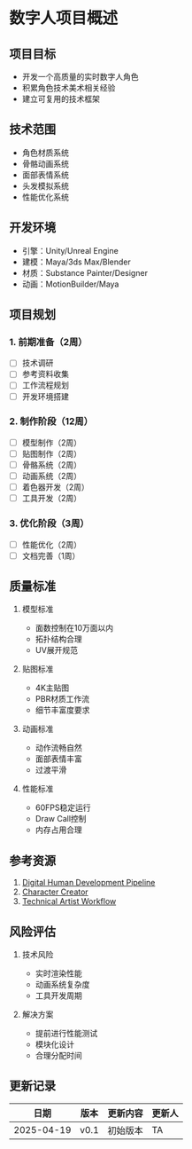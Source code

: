 # 数字人项目概述

## 项目目标
- 开发一个高质量的实时数字人角色
- 积累角色技术美术相关经验
- 建立可复用的技术框架

## 技术范围
- 角色材质系统
- 骨骼动画系统
- 面部表情系统
- 头发模拟系统
- 性能优化系统

## 开发环境
- 引擎：Unity/Unreal Engine
- 建模：Maya/3ds Max/Blender
- 材质：Substance Painter/Designer
- 动画：MotionBuilder/Maya

## 项目规划
### 1. 前期准备（2周）
- [ ] 技术调研
- [ ] 参考资料收集
- [ ] 工作流程规划
- [ ] 开发环境搭建

### 2. 制作阶段（12周）
- [ ] 模型制作（2周）
- [ ] 贴图制作（2周）
- [ ] 骨骼系统（2周）
- [ ] 动画系统（2周）
- [ ] 着色器开发（2周）
- [ ] 工具开发（2周）

### 3. 优化阶段（3周）
- [ ] 性能优化（2周）
- [ ] 文档完善（1周）

## 质量标准
1. 模型标准
   - 面数控制在10万面以内
   - 拓扑结构合理
   - UV展开规范

2. 贴图标准
   - 4K主贴图
   - PBR材质工作流
   - 细节丰富度要求

3. 动画标准
   - 动作流畅自然
   - 面部表情丰富
   - 过渡平滑

4. 性能标准
   - 60FPS稳定运行
   - Draw Call控制
   - 内存占用合理

## 参考资源
1. [Digital Human Development Pipeline](https://www.ftrack.com/en/2021/09/what-is-a-pipeline-td.html)
2. [Character Creator](https://www.reallusion.com/character-creator/)
3. [Technical Artist Workflow](https://www.gdcvault.com/play/1025255)

## 风险评估
1. 技术风险
   - 实时渲染性能
   - 动画系统复杂度
   - 工具开发周期

2. 解决方案
   - 提前进行性能测试
   - 模块化设计
   - 合理分配时间

## 更新记录
| 日期 | 版本 | 更新内容 | 更新人 |
|------|------|----------|--------|
| 2025-04-19 | v0.1 | 初始版本 | TA | 